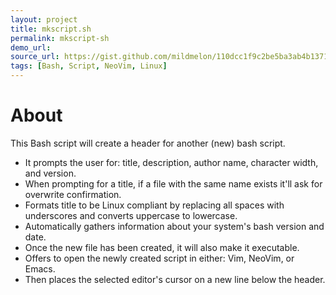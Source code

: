 ```yaml
---
layout: project
title: mkscript.sh
permalink: mkscript-sh
demo_url:
source_url: https://gist.github.com/mildmelon/110dcc1f9c2be5ba3ab4b1371dd158e8
tags: [Bash, Script, NeoVim, Linux]
---
```


# About

This Bash script will create a header for another (new) bash script.

- It prompts the user for: title, description, author name, character width, and version.
- When prompting for a title, if a file with the same name exists it'll ask for overwrite confirmation.
- Formats title to be Linux compliant by replacing all spaces with underscores and converts uppercase to lowercase.
- Automatically gathers information about your system's bash version and date.
- Once the new file has been created, it will also make it executable.
- Offers to open the newly created script in either: Vim, NeoVim, or Emacs.
- Then places the selected editor's cursor on a new line below the header.

<script src="https://gist.github.com/mildmelon/110dcc1f9c2be5ba3ab4b1371dd158e8.js"></script>